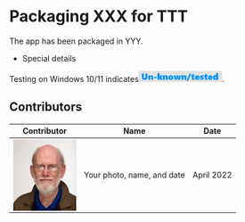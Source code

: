 
# Packaging XXX for TTT

The app has been packaged in YYY.
* Special details


Testing on Windows 10/11 indicates[<img src="/media/CatUnknown.png" alt="Has Issues" />](/media/CatUnknown.png).  



## Contributors

| Contributor | Name | Date |
|----|----|----|
| [<img src="/media/Contributors/TimMangan.jpg" align="left" Height="128" />](/media/Contributors/TimMangan.jpg) | Your photo, name, and date | April 2022 |

